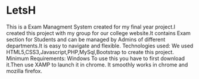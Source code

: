 # LetsH
This is a Exam Managment System created for my final year project.I created this project with my group for our college website.It contains Exam section for Students and can be 
managed by Admins of different departments.It is easy to navigate and flexible.
Technologies used:
We used HTML5,CSS3,Javascript,PHP,MySql,Bootstrap to create this project.
Minimum Requirements:
Windows
To use this you have to first download it.Then use XAMP to launch it in chrome.
It smoothly works in chrome and mozilla firefox.



